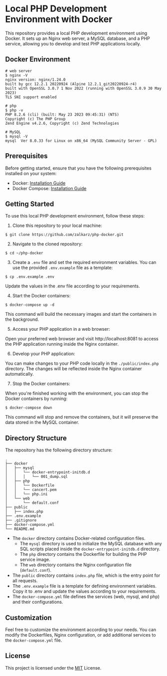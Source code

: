 # Local PHP Development Environment with Docker
This repository provides a local PHP development environment using Docker. It sets up an Nginx web server, a MySQL database, and a PHP service, allowing you to develop and test PHP applications locally.

## Docker Environment
```shell
# web server
$ nginx -V
nginx version: nginx/1.24.0
built by gcc 12.2.1 20220924 (Alpine 12.2.1_git20220924-r4) 
built with OpenSSL 3.0.7 1 Nov 2022 (running with OpenSSL 3.0.9 30 May 2023)
TLS SNI support enabled

# php
$ php -v
PHP 8.2.6 (cli) (built: May 23 2023 09:45:31) (NTS)
Copyright (c) The PHP Group
Zend Engine v4.2.6, Copyright (c) Zend Technologies

# MySQL
$ mysql -V
mysql  Ver 8.0.33 for Linux on x86_64 (MySQL Community Server - GPL)
```

## Prerequisites
Before getting started, ensure that you have the following prerequisites installed on your system:

* Docker: [Installation Guide](https://docs.docker.com/get-docker/)
* Docker Compose: [Installation Guide](https://docs.docker.com/compose/install/)

## Getting Started
To use this local PHP development environment, follow these steps:

1. Clone this repository to your local machine:
```shell
$ git clone https://github.com/zalkarz/php-docker.git
```

2. Navigate to the cloned repository:
```shell
$ cd ~/php-docker
```

3. Create a `.env` file and set the required environment variables. You can use the provided `.env.example` file as a template:
```shell
$ cp .env.example .env
```

Update the values in the .env file according to your requirements.

4. Start the Docker containers:
```shell
$ docker-compose up -d
```
This command will build the necessary images and start the containers in the background.

5. Access your PHP application in a web browser:

Open your preferred web browser and visit http://localhost:8081 to access the PHP application running inside the Nginx container.

6. Develop your PHP application:

You can make changes to your PHP code locally in the `./public/index.php` directory. The changes will be reflected inside the Nginx container automatically.

7. Stop the Docker containers:

When you're finished working with the environment, you can stop the Docker containers by running:
```shell
$ docker-compose down
```

This command will stop and remove the containers, but it will preserve the data stored in the MySQL container.

## Directory Structure
The repository has the following directory structure:

```arduino
.
├── docker
│   ├── mysql
│   │   └── docker-entrypoint-initdb.d
│   │   │   └── 001_dump.sql
│   ├── php
│   │   └── Dockerfile
│   │   └── cancert.pem
│   │   └── php.ini
│   └── web
│       └── default.conf
├── public
│   ├── index.php
├── .env.example
├── .gitignore
├── docker-compose.yml
└── README.md
```

* The `docker` directory contains Docker-related configuration files.
  * The `mysql` directory is used to initialize the MySQL database with any SQL scripts placed inside the `docker-entrypoint-initdb.d` directory.
  * The `php` directory contains the Dockerfile for building the PHP service image.
  * The `web` directory contains the Nginx configuration file (`default.conf`).
* The `public` directory contains `index.php` file, which is the entry point for all requests.
* The `.env.example` file is a template for defining environment variables. Copy it to .env and update the values according to your requirements.
* The `docker-compose.yml` file defines the services (web, mysql, and php) and their configurations.

## Customization
Feel free to customize the environment according to your needs. You can modify the Dockerfiles, Nginx configuration, or add additional services to the `docker-compose.yml` file.

## License
This project is licensed under the [MIT](https://github.com/zalkarz/php-docker/blob/main/LICENSE) License.
